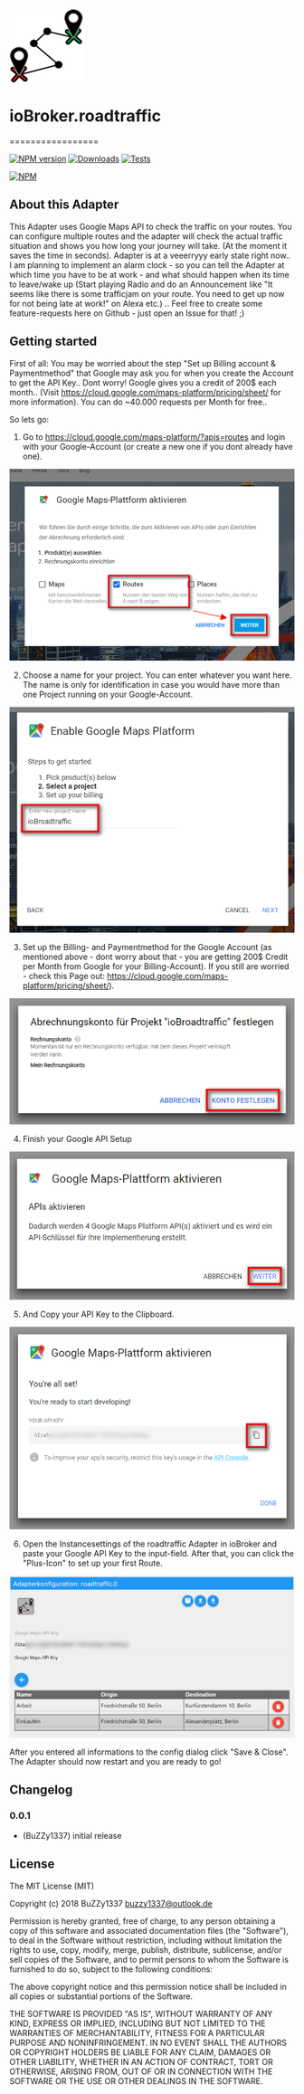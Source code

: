 ![Logo](admin/roadtraffic.png)
# ioBroker.roadtraffic
=================


[![NPM version](https://img.shields.io/npm/v/iobroker.roadtraffic.svg)](https://www.npmjs.com/package/iobroker.roadtraffic)
[![Downloads](https://img.shields.io/npm/dm/iobroker.roadtraffic.svg)](https://www.npmjs.com/package/iobroker.roadtraffic)
[![Tests](https://travis-ci.org/BuZZy1337/ioBroker.roadtraffic.svg?branch=master)](https://travis-ci.org/BuZZy1337/ioBroker.roadtraffic)

[![NPM](https://nodei.co/npm/iobroker.roadtraffic.png?downloads=true)](https://nodei.co/npm/iobroker.roadtraffic/)
## About this Adapter
This Adapter uses Google Maps API to check the traffic on your routes. You can configure multiple routes and the adapter will check the actual traffic situation and shows you how long your journey will take. (At the moment it saves the time in seconds).
Adapter is at a veeerryyy early state right now.. I am planning to implement an alarm clock - so you can tell the Adapter at which time you have to be at work - and what should happen when its time to leave/wake up (Start playing Radio and do an Announcement like "It seems like there is some trafficjam on your route. You need to get up now for not being late at work!" on Alexa etc.) ..
Feel free to create some feature-requests here on Github - just open an Issue for that! ;)

## Getting started
First of all: You may be worried about the step "Set up Billing account & Paymentmethod" that Google may ask you for when you create the Account to get the API Key.. Dont worry! Google gives you a credit of 200$ each month.. (Visit https://cloud.google.com/maps-platform/pricing/sheet/ for more information). You can do ~40.000 requests per Month for free..

So lets go:
1. Go to https://cloud.google.com/maps-platform/?apis=routes and login with your Google-Account (or create a new one if you dont already have one).

![Readme1](img/Readme1.png)

2. Choose a name for your project. You can enter whatever you want here. The name is only for identification in case you would have more than one Project running on your Google-Account.

![Readme2](img/Readme2.png)

3. Set up the Billing- and Paymentmethod for the Google Account (as mentioned above - dont worry about that - you are getting 200$ Credit per Month from Google for your Billing-Account).
If you still are worried - check this Page out: https://cloud.google.com/maps-platform/pricing/sheet/).

![Readme3](img/Readme3.png)

4. Finish your Google API Setup

![Readme4](img/Readme4.png)

5. And Copy your API Key to the Clipboard.

![Readme5](img/Readme5.png)

6. Open the Instancesettings of the roadtraffic Adapter in ioBroker and paste your Google API Key to the input-field.
After that, you can click the "Plus-Icon" to set up your first Route.

![Readme6](img/Readme6.png)


After you entered all informations to the config dialog click "Save & Close".
The Adapter should now restart and you are ready to go!


## Changelog

### 0.0.1
* (BuZZy1337) initial release

## License
The MIT License (MIT)

Copyright (c) 2018 BuZZy1337 <buzzy1337@outlook.de>

Permission is hereby granted, free of charge, to any person obtaining a copy
of this software and associated documentation files (the "Software"), to deal
in the Software without restriction, including without limitation the rights
to use, copy, modify, merge, publish, distribute, sublicense, and/or sell
copies of the Software, and to permit persons to whom the Software is
furnished to do so, subject to the following conditions:

The above copyright notice and this permission notice shall be included in
all copies or substantial portions of the Software.

THE SOFTWARE IS PROVIDED "AS IS", WITHOUT WARRANTY OF ANY KIND, EXPRESS OR
IMPLIED, INCLUDING BUT NOT LIMITED TO THE WARRANTIES OF MERCHANTABILITY,
FITNESS FOR A PARTICULAR PURPOSE AND NONINFRINGEMENT. IN NO EVENT SHALL THE
AUTHORS OR COPYRIGHT HOLDERS BE LIABLE FOR ANY CLAIM, DAMAGES OR OTHER
LIABILITY, WHETHER IN AN ACTION OF CONTRACT, TORT OR OTHERWISE, ARISING FROM,
OUT OF OR IN CONNECTION WITH THE SOFTWARE OR THE USE OR OTHER DEALINGS IN
THE SOFTWARE.
